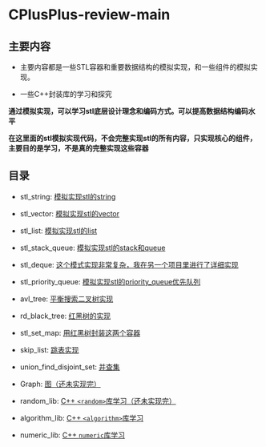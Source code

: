 # CPlusPlus-review-main

## 主要内容

- 主要内容都是一些STL容器和重要数据结构的模拟实现，和一些组件的模拟实现。

- 一些C++封装库的学习和探究

**通过模拟实现，可以学习stl底层设计理念和编码方式。可以提高数据结构编码水平**

**在这里面的stl模拟实现代码，不会完整实现stl的所有内容，只实现核心的组件，主要目的是学习，不是真的完整实现这些容器**

## 目录

- stl_string: [模拟实现stl的string](./stl_string/)

- stl_vector: [模拟实现stl的vector](./stl_vector/)

- stl_list: [模拟实现stl的list](./stl_list/)

- stl_stack_queue: [模拟实现stl的stack和queue](./stl_stack_queue/)

- stl_deque: [这个模式实现非常复杂，我在另一个项目里进行了详细实现](https://github.com/Yufccode/STL-based-Deque-implementation)

- stl_priority_queue: [模拟实现stl的priority_queue优先队列](./stl_priority_queue/)

- avl_tree: [平衡搜索二叉树实现](./avl_tree/)

- rd_black_tree: [红黑树的实现](./red_black_tree/)

- stl_set_map: [用红黑树封装这两个容器](./stl_set_map/)

- skip_list: [跳表实现](./skip_list/)

- union_find_disjoint_set: [并查集](./union_find_disjoint_set/)

- Graph: [图（还未实现完）](./Graph/)

- random_lib: [C++ `<random>`库学习（还未实现完）](./random_lib/)

- algorithm_lib: [C++ `<algorithm>`库学习](./algorithm_lib/)

- numeric_lib: [C++ `numeric`库学习](./numeric_lib/)